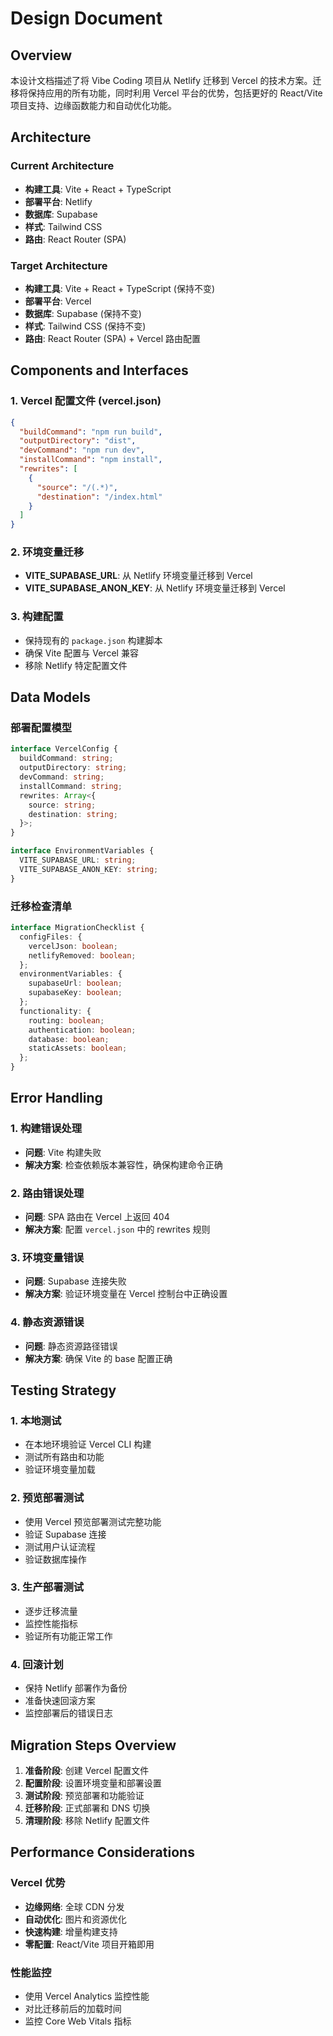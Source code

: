 # Design Document

## Overview

本设计文档描述了将 Vibe Coding 项目从 Netlify 迁移到 Vercel 的技术方案。迁移将保持应用的所有功能，同时利用 Vercel 平台的优势，包括更好的 React/Vite 项目支持、边缘函数能力和自动优化功能。

## Architecture

### Current Architecture
- **构建工具**: Vite + React + TypeScript
- **部署平台**: Netlify
- **数据库**: Supabase
- **样式**: Tailwind CSS
- **路由**: React Router (SPA)

### Target Architecture
- **构建工具**: Vite + React + TypeScript (保持不变)
- **部署平台**: Vercel
- **数据库**: Supabase (保持不变)
- **样式**: Tailwind CSS (保持不变)
- **路由**: React Router (SPA) + Vercel 路由配置

## Components and Interfaces

### 1. Vercel 配置文件 (vercel.json)
```json
{
  "buildCommand": "npm run build",
  "outputDirectory": "dist",
  "devCommand": "npm run dev",
  "installCommand": "npm install",
  "rewrites": [
    {
      "source": "/(.*)",
      "destination": "/index.html"
    }
  ]
}
```

### 2. 环境变量迁移
- **VITE_SUPABASE_URL**: 从 Netlify 环境变量迁移到 Vercel
- **VITE_SUPABASE_ANON_KEY**: 从 Netlify 环境变量迁移到 Vercel

### 3. 构建配置
- 保持现有的 `package.json` 构建脚本
- 确保 Vite 配置与 Vercel 兼容
- 移除 Netlify 特定配置文件

## Data Models

### 部署配置模型
```typescript
interface VercelConfig {
  buildCommand: string;
  outputDirectory: string;
  devCommand: string;
  installCommand: string;
  rewrites: Array<{
    source: string;
    destination: string;
  }>;
}

interface EnvironmentVariables {
  VITE_SUPABASE_URL: string;
  VITE_SUPABASE_ANON_KEY: string;
}
```

### 迁移检查清单
```typescript
interface MigrationChecklist {
  configFiles: {
    vercelJson: boolean;
    netlifyRemoved: boolean;
  };
  environmentVariables: {
    supabaseUrl: boolean;
    supabaseKey: boolean;
  };
  functionality: {
    routing: boolean;
    authentication: boolean;
    database: boolean;
    staticAssets: boolean;
  };
}
```

## Error Handling

### 1. 构建错误处理
- **问题**: Vite 构建失败
- **解决方案**: 检查依赖版本兼容性，确保构建命令正确

### 2. 路由错误处理
- **问题**: SPA 路由在 Vercel 上返回 404
- **解决方案**: 配置 `vercel.json` 中的 rewrites 规则

### 3. 环境变量错误
- **问题**: Supabase 连接失败
- **解决方案**: 验证环境变量在 Vercel 控制台中正确设置

### 4. 静态资源错误
- **问题**: 静态资源路径错误
- **解决方案**: 确保 Vite 的 base 配置正确

## Testing Strategy

### 1. 本地测试
- 在本地环境验证 Vercel CLI 构建
- 测试所有路由和功能
- 验证环境变量加载

### 2. 预览部署测试
- 使用 Vercel 预览部署测试完整功能
- 验证 Supabase 连接
- 测试用户认证流程
- 验证数据库操作

### 3. 生产部署测试
- 逐步迁移流量
- 监控性能指标
- 验证所有功能正常工作

### 4. 回滚计划
- 保持 Netlify 部署作为备份
- 准备快速回滚方案
- 监控部署后的错误日志

## Migration Steps Overview

1. **准备阶段**: 创建 Vercel 配置文件
2. **配置阶段**: 设置环境变量和部署设置
3. **测试阶段**: 预览部署和功能验证
4. **迁移阶段**: 正式部署和 DNS 切换
5. **清理阶段**: 移除 Netlify 配置文件

## Performance Considerations

### Vercel 优势
- **边缘网络**: 全球 CDN 分发
- **自动优化**: 图片和资源优化
- **快速构建**: 增量构建支持
- **零配置**: React/Vite 项目开箱即用

### 性能监控
- 使用 Vercel Analytics 监控性能
- 对比迁移前后的加载时间
- 监控 Core Web Vitals 指标